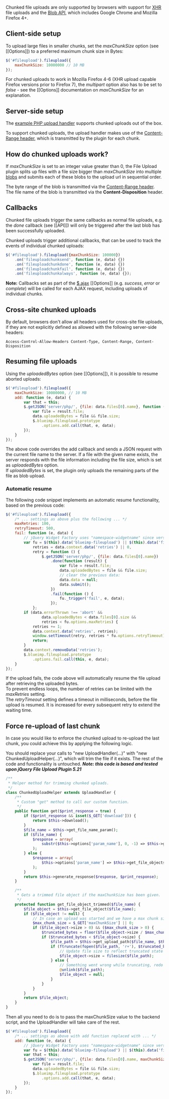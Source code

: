Chunked file uploads are only supported by browsers with support for [XHR](https://developer.mozilla.org/en/xmlhttprequest) file uploads and the [Blob API](https://developer.mozilla.org/en/DOM/Blob), which includes Google Chrome and Mozilla Firefox 4+. 

## Client-side setup
To upload large files in smaller chunks, set the *maxChunkSize* option (see [[Options]]) to a preferred maximum chunk size in Bytes:

```js
$('#fileupload').fileupload({
    maxChunkSize: 10000000 // 10 MB
});
```

For chunked uploads to work in Mozilla Firefox 4-6 (XHR upload capable Firefox versions prior to Firefox 7), the *multipart* option also has to be set to *false* - see the [[Options]] documentation on *maxChunkSize* for an explanation.

## Server-side setup
The [example PHP upload handler](https://github.com/blueimp/jQuery-File-Upload/blob/master/server/php/UploadHandler.php) supports chunked uploads out of the box.

To support chunked uploads, the upload handler makes use of the [Content-Range header](http://www.w3.org/Protocols/rfc2616/rfc2616-sec14.html#sec14.16), which is transmitted by the plugin for each chunk.

## How do chunked uploads work?
If *maxChunkSize* is set to an integer value greater than 0, the File Upload plugin splits up files with a file size bigger than *maxChunkSize* into multiple [blobs](https://developer.mozilla.org/en/DOM/Blob) and submits each of these blobs to the upload url in sequential order.

The byte range of the blob is transmitted via the [Content-Range header](http://www.w3.org/Protocols/rfc2616/rfc2616-sec14.html#sec14.16).  
The file name of the blob is transmitted via the **Content-Disposition** header.

## Callbacks
Chunked file uploads trigger the same callbacks as normal file uploads, e.g. the *done* callback (see [[API]]) will only be triggered after the last blob has been successfully uploaded.

Chunked uploads trigger additional callbacks, that can be used to track the events of individual chunked uploads:

```js
$('#fileupload').fileupload({maxChunkSize: 100000})
    .on('fileuploadchunksend', function (e, data) {})
    .on('fileuploadchunkdone', function (e, data) {})
    .on('fileuploadchunkfail', function (e, data) {})
    .on('fileuploadchunkalways', function (e, data) {});
```

**Note:**
Callbacks set as part of the [$.ajax](http://api.jquery.com/jQuery.ajax/) [[Options]] (e.g. *success*, *error* or *complete*) will be called for each AJAX request, including uploads of individual chunks.

## Cross-site chunked uploads
By default, browsers don't allow all headers used for cross-site file uploads, if they are not explicitly defined as allowed with the following server-side headers:

```
Access-Control-Allow-Headers Content-Type, Content-Range, Content-Disposition
```

## Resuming file uploads
Using the *uploadedBytes* option (see [[Options]]), it is possible to resume aborted uploads:

```js
$('#fileupload').fileupload({
    maxChunkSize: 10000000, // 10 MB
    add: function (e, data) {
        var that = this;
        $.getJSON('server/php/', {file: data.files[0].name}, function (result) {
            var file = result.file;
            data.uploadedBytes = file && file.size;
            $.blueimp.fileupload.prototype
                .options.add.call(that, e, data);
        });
    }
});
```

The above code overrides the add callback and sends a JSON request with the current file name to the server. If a file with the given name exists, the server responds with the file information including the file size, which is set as *uploadedBytes* option.  
If *uploadedBytes* is set, the plugin only uploads the remaining parts of the file as blob upload.

### Automatic resume

The following code snippet implements an automatic resume functionality, based on the previous code:

```js
$('#fileupload').fileupload({
    /* ... settings as above plus the following ... */
    maxRetries: 100,
    retryTimeout: 500,
    fail: function (e, data) {
        // jQuery Widget Factory uses "namespace-widgetname" since version 1.10.0:
        var fu = $(this).data('blueimp-fileupload') || $(this).data('fileupload'),
            retries = data.context.data('retries') || 0,
            retry = function () {
                $.getJSON('server/php/', {file: data.files[0].name})
                    .done(function (result) {
                        var file = result.file;
                        data.uploadedBytes = file && file.size;
                        // clear the previous data:
                        data.data = null;
                        data.submit();
                    })
                    .fail(function () {
                        fu._trigger('fail', e, data);
                    });
            };
        if (data.errorThrown !== 'abort' &&
                data.uploadedBytes < data.files[0].size &&
                retries < fu.options.maxRetries) {
            retries += 1;
            data.context.data('retries', retries);
            window.setTimeout(retry, retries * fu.options.retryTimeout);
            return;
        }
        data.context.removeData('retries');
        $.blueimp.fileupload.prototype
            .options.fail.call(this, e, data);
    }
});
```

If the upload fails, the code above will automatically resume the file upload after retrieving the uploaded bytes.  
To prevent endless loops, the number of retries can be limited with the *maxRetries* setting.  
The *retryTimeout* setting defines a timeout in milliseconds, before the file upload is resumed. It is increased for every subsequent retry to extend the waiting time.

## Force re-upload of last chunk
In case you would like to enforce the chunked upload to re-upload the last chunk, you could achieve this by applying the following logic.

You should replace your calls to "new UploadHandler(...)" with "new ChunkedUploadHelper(...)", which will trim the file if it exists. The rest of the code and functionality is untouched. _**Note: this code is based and tested upon jQuery File Upload Plugin 5.21**_

```php
/**
 * Helper method for trimming chunked uploads.
 */
class ChunkedUploadHelper extends UploadHandler {
    /**
     * Custom "get" method to call our custom function.
     */
    public function get($print_response = true) {
        if ($print_response && isset($_GET['download'])) {
            return $this->download();
        }
        $file_name = $this->get_file_name_param();
        if ($file_name) {
            $response = array(
                substr($this->options['param_name'], 0, -1) => $this->get_file_object_trimmed($file_name)
            );
        } else {
            $response = array(
                $this->options['param_name'] => $this->get_file_objects()
            );
        }
        return $this->generate_response($response, $print_response);
    }

    /**
     * Gets a trimmed file object if the maxChunkSize has been given.
     */
    protected function get_file_object_trimmed($file_name) {
        $file_object = $this->get_file_object($file_name);
        if ($file_object != null) {
            // In case an upload was started and we have a max chunk size, trim it to the last full size.
            $max_chunk_size = $_GET['maxChunkSize'] || 0;
            if ($file_object->size > 0) && ($max_chunk_size > 0) {
                $truncated_bytes = floor($file_object->size / $max_chunk_size) * $max_chunk_size;
                if ($truncated_bytes < $file_object->size) {
                    $file_path = $this->get_upload_path($file_name, $this->get_version_param());
                    if (ftruncate(fopen($file_path, 'r+'), $truncated_bytes)) {
                        // Update file size to reflect truncated state
                        $file_object->size = filesize($file_path);
                    } else {
                        // Something went wrong while truncating, redo entire file
                        @unlink($file_path);
                        $file_object = null;
                    }
                }
            }
        }
        return $file_object;
    }
}
```

Then all you need to do is to pass the maxChunkSize value to the backend script, and the UploadHandler will take care of the rest.
```js
$('#fileupload').fileupload({
    /* ... settings as above with add function replaced with ... */
    add: function (e, data) {
        // jQuery Widget Factory uses "namespace-widgetname" since version 1.10.0:
        var fu = $(this).data('blueimp-fileupload') || $(this).data('fileupload');
        var that = this;
        $.getJSON('server/php/', {file: data.files[0].name, maxChunkSize: fu.options.maxChunkSize}, function (result) {
            var file = result.file;
            data.uploadedBytes = file && file.size;
            $.blueimp.fileupload.prototype
                .options.add.call(that, e, data);
        });
    }
});
```